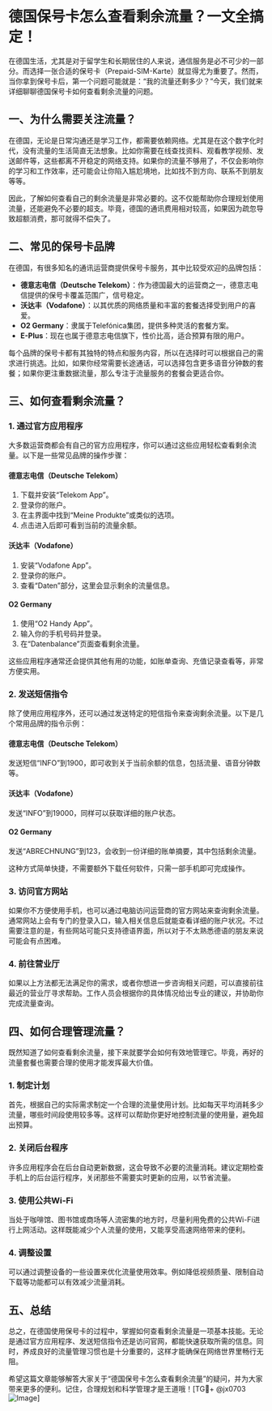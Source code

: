# 德国保号卡怎么查看剩余流量？一文全搞定！

在德国生活，尤其是对于留学生和长期居住的人来说，通信服务是必不可少的一部分。而选择一张合适的保号卡（Prepaid-SIM-Karte）就显得尤为重要了。然而，当你拿到保号卡后，第一个问题可能就是：“我的流量还剩多少？”今天，我们就来详细聊聊德国保号卡如何查看剩余流量的问题。

## 一、为什么需要关注流量？

在德国，无论是日常沟通还是学习工作，都需要依赖网络。尤其是在这个数字化时代，没有流量的生活简直无法想象。比如你需要在线查找资料、观看教学视频、发送邮件等，这些都离不开稳定的网络支持。如果你的流量不够用了，不仅会影响你的学习和工作效率，还可能会让你陷入尴尬境地，比如找不到方向、联系不到朋友等等。

因此，了解如何查看自己的剩余流量是非常必要的。这不仅能帮助你合理规划使用流量，还能避免不必要的超支。毕竟，德国的通讯费用相对较高，如果因为疏忽导致超额消费，那可就得不偿失了。

## 二、常见的保号卡品牌

在德国，有很多知名的通讯运营商提供保号卡服务，其中比较受欢迎的品牌包括：

- **德意志电信（Deutsche Telekom）**：作为德国最大的运营商之一，德意志电信提供的保号卡覆盖范围广，信号稳定。
- **沃达丰（Vodafone）**：以其优质的网络质量和丰富的套餐选择受到用户的喜爱。
- **O2 Germany**：隶属于Telefónica集团，提供多种灵活的套餐方案。
- **E-Plus**：现在也属于德意志电信旗下，性价比高，适合预算有限的用户。

每个品牌的保号卡都有其独特的特点和服务内容，所以在选择时可以根据自己的需求进行挑选。比如，如果你经常需要长途通话，可以选择包含更多语音分钟数的套餐；如果你更注重数据流量，那么专注于流量服务的套餐会更适合你。

## 三、如何查看剩余流量？

### 1. 通过官方应用程序

大多数运营商都会有自己的官方应用程序，你可以通过这些应用轻松查看剩余流量。以下是一些常见品牌的操作步骤：

#### 德意志电信（Deutsche Telekom）
1. 下载并安装“Telekom App”。
2. 登录你的账户。
3. 在主界面中找到“Meine Produkte”或类似的选项。
4. 点击进入后即可看到当前的流量余额。

#### 沃达丰（Vodafone）
1. 安装“Vodafone App”。
2. 登录你的账户。
3. 查看“Daten”部分，这里会显示剩余的流量信息。

#### O2 Germany
1. 使用“O2 Handy App”。
2. 输入你的手机号码并登录。
3. 在“Datenbalance”页面查看剩余流量。

这些应用程序通常还会提供其他有用的功能，如账单查询、充值记录查看等，非常方便实用。

### 2. 发送短信指令

除了使用应用程序外，还可以通过发送特定的短信指令来查询剩余流量。以下是几个常用品牌的指令示例：

#### 德意志电信（Deutsche Telekom）
发送短信“INFO”到1900，即可收到关于当前余额的信息，包括流量、语音分钟数等。

#### 沃达丰（Vodafone）
发送“INFO”到19000，同样可以获取详细的账户状态。

#### O2 Germany
发送“ABRECHNUNG”到123，会收到一份详细的账单摘要，其中包括剩余流量。

这种方式简单快捷，不需要额外下载任何软件，只需一部手机即可完成操作。

### 3. 访问官方网站

如果你不方便使用手机，也可以通过电脑访问运营商的官方网站来查询剩余流量。通常网站上会有专门的登录入口，输入相关信息后就能查看详细的账户状况。不过需要注意的是，有些网站可能只支持德语界面，所以对于不太熟悉德语的朋友来说可能会有点困难。

### 4. 前往营业厅

如果以上方法都无法满足你的需求，或者你想进一步咨询相关问题，可以直接前往最近的营业厅寻求帮助。工作人员会根据你的具体情况给出专业的建议，并协助你完成流量查询。

## 四、如何合理管理流量？

既然知道了如何查看剩余流量，接下来就要学会如何有效地管理它。毕竟，再好的流量套餐也需要合理的使用才能发挥最大价值。

### 1. 制定计划

首先，根据自己的实际需求制定一个合理的流量使用计划。比如每天平均消耗多少流量，哪些时间段使用较多等。这样可以帮助你更好地控制流量的使用量，避免超出预算。

### 2. 关闭后台程序

许多应用程序会在后台自动更新数据，这会导致不必要的流量消耗。建议定期检查手机上的后台运行程序，关闭那些不需要实时更新的应用，以节省流量。

### 3. 使用公共Wi-Fi

当处于咖啡馆、图书馆或商场等人流密集的地方时，尽量利用免费的公共Wi-Fi进行上网活动。这样既能减少个人流量的使用，又能享受高速网络带来的便利。

### 4. 调整设置

可以通过调整设备的一些设置来优化流量使用效率。例如降低视频质量、限制自动下载等功能都可以有效减少流量消耗。

## 五、总结

总之，在德国使用保号卡的过程中，掌握如何查看剩余流量是一项基本技能。无论是通过官方应用程序、发送短信指令还是访问官网，都能快速获取所需的信息。同时，养成良好的流量管理习惯也是十分重要的，这样才能确保在网络世界里畅行无阻。

希望这篇文章能够解答大家关于“德国保号卡怎么查看剩余流量”的疑问，并为大家带来更多的便利。记住，合理规划和科学管理才是王道哦！[TG💪+ @jx0703 ![Image](https://github.com/user-attachments/assets/dbca1d08-cadb-493c-b0ec-ad6f7a83f270)]